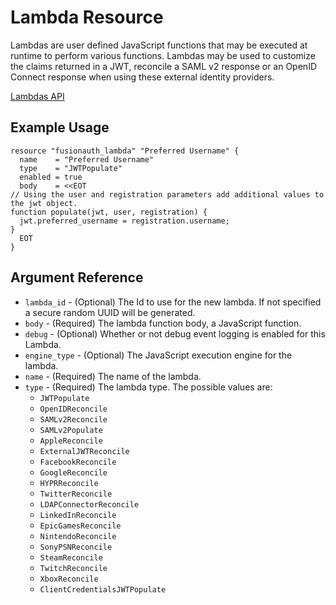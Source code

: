 # Lambda Resource

Lambdas are user defined JavaScript functions that may be executed at runtime to perform various functions. Lambdas may be used to customize the claims returned in a JWT, reconcile a SAML v2 response or an OpenID Connect response when using these external identity providers.

[Lambdas API](https://fusionauth.io/docs/v1/tech/apis/lambdas)

## Example Usage

```hcl
resource "fusionauth_lambda" "Preferred Username" {
  name    = "Preferred Username"
  type    = "JWTPopulate"
  enabled = true
  body    = <<EOT
// Using the user and registration parameters add additional values to the jwt object.
function populate(jwt, user, registration) {
  jwt.preferred_username = registration.username;
}
  EOT
}
```

## Argument Reference

* `lambda_id` - (Optional) The Id to use for the new lambda. If not specified a secure random UUID will be generated.
* `body` - (Required) The lambda function body, a JavaScript function.
* `debug` - (Optional) Whether or not debug event logging is enabled for this Lambda.
* `engine_type` - (Optional) The JavaScript execution engine for the lambda.
* `name` - (Required) The name of the lambda.
* `type` - (Required) The lambda type. The possible values are:
    - `JWTPopulate`
    - `OpenIDReconcile`
    - `SAMLv2Reconcile`
    - `SAMLv2Populate`
    - `AppleReconcile`
    - `ExternalJWTReconcile`
    - `FacebookReconcile`
    - `GoogleReconcile`
    - `HYPRReconcile`
    - `TwitterReconcile`
    - `LDAPConnectorReconcile`
    - `LinkedInReconcile`
    - `EpicGamesReconcile`
    - `NintendoReconcile`
    - `SonyPSNReconcile`
    - `SteamReconcile`
    - `TwitchReconcile`
    - `XboxReconcile`
    - `ClientCredentialsJWTPopulate`